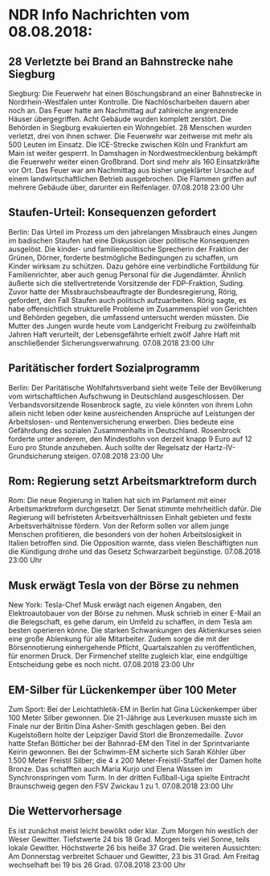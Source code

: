 # NDR Info Nachrichten vom 08.08.2018:


## 28 Verletzte bei Brand an Bahnstrecke nahe Siegburg
Siegburg: Die Feuerwehr hat einen Böschungsbrand an einer Bahnstrecke in Nordrhein-Westfalen unter Kontrolle. Die Nachlöscharbeiten dauern aber noch an. Das Feuer hatte am Nachmittag auf zahlreiche angrenzende Häuser  übergegriffen. Acht Gebäude wurden komplett zerstört. Die Behörden in Siegburg evakuierten ein Wohngebiet. 28 Menschen wurden verletzt, drei von ihnen schwer. Die Feuerwehr war zeitweise mit mehr als 500 Leuten im Einsatz. Die ICE-Strecke zwischen Köln und Frankfurt am Main ist weiter gesperrt. In Damshagen in Nordwestmecklenburg bekämpft die Feuerwehr weiter einen Großbrand. Dort sind mehr als 160 Einsatzkräfte vor Ort. Das Feuer war am Nachmittag aus bisher ungeklärter Ursache auf einem landwirtschaftlichen Betrieb ausgebrochen. Die Flammen griffen auf mehrere Gebäude über, darunter ein Reifenlager. 07.08.2018 23:00 Uhr 

## Staufen-Urteil: Konsequenzen gefordert
Berlin: Das Urteil im Prozess um den jahrelangen Missbrauch eines Jungen im badischen Staufen hat eine Diskussion über politische Konsequenzen ausgelöst. Die kinder- und familienpolitische Sprecherin der Fraktion der Grünen, Dörner, forderte bestmögliche Bedingungen zu schaffen, um Kinder wirksam zu schützen. Dazu gehöre eine verbindliche Fortbildung für Familienrichter, aber auch genug Personal für die Jugendämter. Ähnlich äußerte sich die stellvertretende Vorsitzende der FDP-Fraktion, Suding. Zuvor hatte der Missbrauchsbeauftragte der Bundesregierung, Rörig, gefordert, den Fall Staufen auch politisch aufzuarbeiten. Rörig sagte, es habe offensichtlich strukturelle Probleme im Zusammenspiel von Gerichten und Behörden gegeben, die umfassend untersucht werden müssten. Die Mutter des Jungen wurde heute vom Landgericht Freiburg zu zwölfeinhalb Jahren Haft verurteilt, der Lebensgefährte erhielt zwölf Jahre Haft mit anschließender Sicherungsverwahrung. 07.08.2018 23:00 Uhr 

## Paritätischer fordert Sozialprogramm
Berlin: Der Paritätische Wohlfahrtsverband sieht weite Teile der Bevölkerung vom wirtschaftlichen Aufschwung in Deutschland ausgeschlossen. Der Verbandsvorsitzende Rosenbrock sagte, zu viele könnten von ihrem Lohn allein nicht leben oder keine ausreichenden Ansprüche auf Leistungen der Arbeitslosen- und Rentenversicherung erwerben. Dies bedeute eine Gefährdung des sozialen Zusammenhalts in Deutschland. Rosenbrock forderte unter anderem, den Mindestlohn von derzeit knapp 9 Euro auf 12 Euro pro Stunde anzuheben. Auch sollte der Regelsatz der Hartz-IV-Grundsicherung steigen. 07.08.2018 23:00 Uhr 

## Rom: Regierung setzt Arbeitsmarktreform durch
Rom: Die neue Regierung in Italien hat sich im Parlament mit einer Arbeitsmarktreform durchgesetzt. Der Senat stimmte mehrheitlich dafür. Die Regierung will befristeten Arbeitsverhältnissen Einhalt gebieten und feste Arbeitsverhältnisse fördern. Von der Reform sollen vor allem junge Menschen profitieren, die besonders von der hohen Arbeitslosigkeit in Italien betroffen sind. Die Opposition warnte, dass vielen Beschäftigten nun die Kündigung drohe und das Gesetz Schwarzarbeit begünstige. 07.08.2018 23:00 Uhr 

## Musk erwägt Tesla von der Börse zu nehmen
New York:	Tesla-Chef Musk erwägt nach eigenen Angaben, den Elektroautobauer von der Börse zu nehmen. Musk schrieb in einer E-Mail an die Belegschaft, es gehe darum, ein Umfeld zu schaffen, in dem Tesla am besten operieren könne. Die starken Schwankungen des Aktienkurses seien eine große Ablenkung für alle Mitarbeiter. Zudem sorge die mit der Börsennotierung einhergehende Pflicht, Quartalszahlen zu veröffentlichen, für enormen Druck. Der Firmenchef stellte zugleich klar, eine endgültige Entscheidung gebe es noch nicht. 07.08.2018 23:00 Uhr 

## EM-Silber für Lückenkemper über 100 Meter
Zum Sport: Bei der Leichtathletik-EM in Berlin hat Gina Lückenkemper über 100 Meter Silber gewonnen. Die 21-Jährige aus Leverkusen musste sich im Finale nur der Britin Dina Asher-Smith geschlagen geben. Bei den Kugelstoßern holte der Leipziger David Storl die Bronzemedaille. Zuvor hatte Stefan Bötticher bei der Bahnrad-EM den Titel in der Sprintvariante Keirin gewonnen. Bei der Schwimm-EM sicherte sich Sarah Köhler über 1.500 Meter Freistil Silber; die 4 x 200 Meter-Freistil-Staffel der Damen holte Bronze. Das schafften auch Maria Kurjo und Elena Wassen im Synchronspringen vom Turm. In der dritten Fußball-Liga spielte Eintracht Braunschweig gegen den FSV Zwickau 1 zu 1. 07.08.2018 23:00 Uhr 

## Die Wettervorhersage
Es ist zunächst meist leicht bewölkt oder klar. Zum Morgen hin westlich der Weser Gewitter. Tiefstwerte 24 bis 18 Grad. Morgen teils viel Sonne, teils lokale Gewitter. Höchstwerte 26 bis heiße 37 Grad. Die weiteren Aussichten: Am Donnerstag verbreitet Schauer und Gewitter, 23 bis 31 Grad. Am Freitag wechselhaft bei 19 bis 26 Grad. 07.08.2018 23:00 Uhr 
